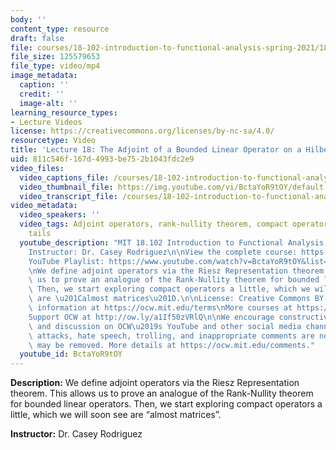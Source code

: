 ```yaml
---
body: ''
content_type: resource
draft: false
file: courses/18-102-introduction-to-functional-analysis-spring-2021/18102-sp21-lecture-18_360p_16_9.mp4
file_size: 125579653
file_type: video/mp4
image_metadata:
  caption: ''
  credit: ''
  image-alt: ''
learning_resource_types:
- Lecture Videos
license: https://creativecommons.org/licenses/by-nc-sa/4.0/
resourcetype: Video
title: 'Lecture 18: The Adjoint of a Bounded Linear Operator on a Hilbert Space'
uid: 811c546f-167d-4993-be75-2b1043fdc2e9
video_files:
  video_captions_file: /courses/18-102-introduction-to-functional-analysis-spring-2021/1zo92CHR1WsFdcoZDaBZWKwsWNsQjk5q8_transcript.webvtt
  video_thumbnail_file: https://img.youtube.com/vi/BctaYoR9tOY/default.jpg
  video_transcript_file: /courses/18-102-introduction-to-functional-analysis-spring-2021/1zo92CHR1WsFdcoZDaBZWKwsWNsQjk5q8_transcript.pdf
video_metadata:
  video_speakers: ''
  video_tags: Adjoint operators, rank-nullity theorem, compact operators, equi-small
    tails
  youtube_description: "MIT 18.102 Introduction to Functional Analysis, Spring 2021\n\
    Instructor: Dr. Casey Rodriguez\n\nView the complete course: https://ocw.mit.edu/courses/18-102-introduction-to-functional-analysis-spring-2021/\n\
    YouTube Playlist: https://www.youtube.com/watch?v=BctaYoR9tOY&list=PLUl4u3cNGP63micsJp_--fRAjZXPrQzW_&index=18\n\
    \nWe define adjoint operators via the Riesz Representation theorem. This allows\
    \ us to prove an analogue of the Rank-Nullity theorem for bounded linear operators.\
    \ Then, we start exploring compact operators a little, which we will soon see\
    \ are \u201Calmost matrices\u201D.\n\nLicense: Creative Commons BY-NC-SA\nMore\
    \ information at https://ocw.mit.edu/terms\nMore courses at https://ocw.mit.edu\n\
    Support OCW at http://ow.ly/a1If50zVRlQ\n\nWe encourage constructive comments\
    \ and discussion on OCW\u2019s YouTube and other social media channels. Personal\
    \ attacks, hate speech, trolling, and inappropriate comments are not allowed and\
    \ may be removed. More details at https://ocw.mit.edu/comments."
  youtube_id: BctaYoR9tOY
---
```

**Description:** We define adjoint operators via the Riesz Representation theorem. This allows us to prove an analogue of the Rank-Nullity theorem for bounded linear operators. Then, we start exploring compact operators a little, which we will soon see are “almost matrices”.

**Instructor:** Dr. Casey Rodriguez